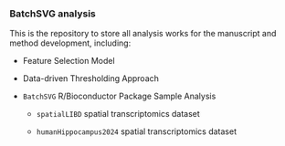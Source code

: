 ### BatchSVG analysis

This is the repository to store all analysis works for the manuscript and method development, including:

-   Feature Selection Model

-   Data-driven Thresholding Approach

-   `BatchSVG` R/Bioconductor Package Sample Analysis

    -   `spatialLIBD` spatial transcriptomics dataset

    -   `humanHippocampus2024` spatial transcriptomics dataset
